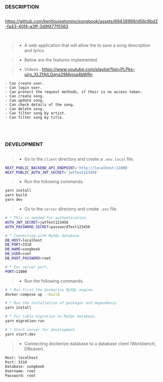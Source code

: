 ### DESCRIPTION
##
https://github.com/kentlouisetonino/songbook/assets/69438999/d56c6bd2-fa43-40f4-a3ff-3d9f477f5563

<br />

> - A web application that will allow the to save a song description and lyrics.

> - Below are the features implemented.

> - Videos : https://www.youtube.com/playlist?list=PLPks-uiro_XLZfAILQqna29Mxjoa4bWRn

```plaintext
- Can create user.
- Can login user.
- Can protect the request methods, if their is no access token.
- Can create song.
- Can update song.
- Can check details of the song.
- Can delete song.
- Can filter song by artist.
- Can filter song by title.
```

<br />
<br />



### DEVELOPMENT
##
> - Go to the `client` directory and create a `.env.local` file.

```bash
NEXT_PUBLIC_BACKEND_API_ENDPOINT='http://localhost:11000'
NEXT_PUBLIC_AUTH_JWT_SECRET='jwtTest123456'
```

> - Run the following commands.

```bash
yarn install
yarn build
yarn dev
```

> - Go to the `server` directory and create `.env` file.

```bash
# * This is needed for authentication.
AUTH_JWT_SECRET=jwtTest123456
AUTH_PASSWORD_SECRET=passwordTest123456

# * Connecting with MySQL database.
DB_HOST=localhost
DB_PORT=3310
DB_NAME=songbook
DB_USER=root
DB_ROOT_PASSWORD=root

# * For server port.
PORT=11000
```

> - Run the following commands.

```bash
# * Run first the dockerize MySQL engine.
docker-compose up --build

# * Run the installation of packages and dependency.
yarn install

# * For table migration in MySQL database.
yarn migration:run

# * Start server for development.
yarn start:dev
```

> - Connecting dockerize database to a database client (Workbench, DBeaver).
```bash
Host: localhost
Port: 3310
Database: songbook
Username: root
Password: root
```
